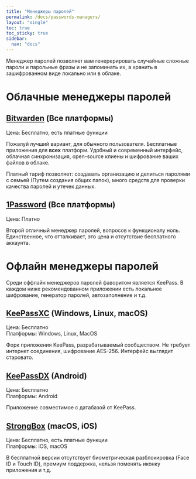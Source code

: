 ```yaml
---
title: "Менеджеры паролей"
permalink: /docs/passwords-managers/
layout: "single"
toc: true
toc_sticky: true
sidebar:
  nav: "docs"
---
```


Менеджер паролей позволяет вам генерерировать случайные сложные пароли и парольные фразы и не запоминать их, а хранить в зашифрованном виде локально или в облаке. 

# Облачные менеджеры паролей

## [Bitwarden](https://bitwarden.com) (Все платформы)
Цена: Бесплатно, есть платные функции

Пожалуй лучший вариант, для обычного пользователя. Бесплатные приложения для **всех** платформ. Удобный и современный интерфейс, облачная синхронизация, open-source клиены и шифрование ваших файлов в облаке. 

Платный тариф позволяет: создавать организацию и делиться паролями с семьей (Путем создания общих папок), много средств для проверки качества паролей и утечек данных.

## [1Password](https://1password.com/) (Все платформы)
Цена: Платно

Второй отличный менеджер паролей, вопросов к функционалу ноль. Единственное, что отталкивает, это цена и отсутствие бесплатного аккаунта.  

# Офлайн менеджеры паролей

Среди оффлайн менеджеров паролей фаворитом является KeePass. В каждом ниже рекомендованном приложении есть локальное шифрование, генератор паролей, автозаполнение и т.д.

## [KeePassXC](https://keepassxc.org) (Windows, Linux, macOS)
Цена: Бесплатно  
Платформы: Windows, Linux, MacOS  

Форк приложения KeePass, разрабатываемый сообществом. Не требует интернет соединения, шифрование AES-256. Интерфейс выглядит старовато.

## [KeePassDX](https://www.keepassdx.com/) (Android)
Цена: Бесплатно  
Платформы: Android

Приложение совместимое с датабазой от KeePass.

## [StrongBox](https://strongboxsafe.com/) (macOS, iOS)
Цена: Бесплатно, есть платные функции  
Платформы: iOS, macOS

В бесплатной версии отсутствует биометрическая разблокировка (Face ID и Touch ID), премиум поддержка, нельзя поменять иконку приложения и т.д.


